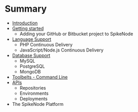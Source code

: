# Summary

* [Introduction](README.md)
* [Getting started](getting_started.md)
   * Adding your GitHub or Bitbucket project to SpikeNode
* [Language Support](language_support.md)
   * PHP Continuous Delivery
   * JavaScript/Node.js Continuous Delivery
* [Database Support](database_support.md)
   * MySQL
   * PostgreSQL
   * MongoDB
* [Toolbelts - Command Line](toolbelts_-_command_line.md)
* [APIs](apis.md)
   * Repositories
   * Environments
   * Deployments
* The SpikeNode Platform

